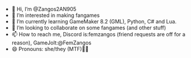 - 👋 Hi, I’m @Zangos2AN905
- 👀 I’m interested in making fangames
- 🌱 I’m currently learning GameMaker 8.2 (GML), Python, C# and Lua.
- 💞️ I’m looking to collaborate on some fangames (and other stuff)
- 📫 How to reach me, Discord is:femzangos (friend requests are off for a reason), GameJolt:@FemZangos
- 😄 Pronouns: she/they (MTF)🏳️‍⚧️

<!---
Zangos2AN905/Zangos2AN905 is a ✨ special ✨ repository because its `README.md` (this file) appears on your GitHub profile.
You can click the Preview link to take a look at your changes.
--->
